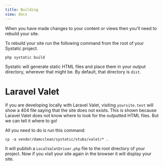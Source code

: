 ```yaml
---
title: Building
view: docs
---
```


When you have made changes to your content or views then you'll need to rebuild your site.

To rebuild your site run the following command from the root of your Systatic project.

```
php systatic build
```

Systatic will generate static HTML files and place them in your output directory, wherever that might be. By default, that directory is `dist`.

# Laravel Valet
If you are developing locally with Laravel Valet, visiting `yoursite.test` will show a 404 file saying that the site does not exists. This is shown because Laravel Valet does not know where to look for the outputted HTML files. But we can tell it where to go!

All you need to do is run this command:

```
cp -a vendor/damcclean/systatic/stubs/valet/* .
```

It will publish a `LocalValetDriver.php` file to the root directory of your project. Now if you visit your site again in the browser it will display your site.
